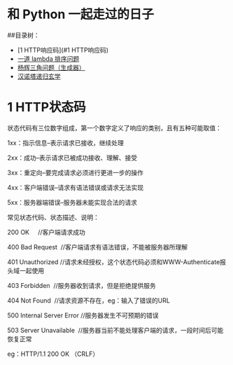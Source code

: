 # 和 Python 一起走过的日子
##目录树：

- [1 HTTP响应码](#1 HTTP响应码)
- [一道 lambda 排序问题](https://github.com/Programscape/From-Python-To-Pythonic/blob/master/Python%E8%AF%AD%E8%A8%80/%E4%B8%80%E9%81%93%20lambda%20%E6%8E%92%E5%BA%8F%E9%97%AE%E9%A2%98.md)
- [杨辉三角问题（生成器）](https://github.com/Programscape/From-Python-To-Pythonic/blob/master/Python%E8%AF%AD%E8%A8%80/%E6%9D%A8%E8%BE%89%E4%B8%89%E8%A7%92%E9%97%AE%E9%A2%98%EF%BC%88%E7%94%9F%E6%88%90%E5%99%A8%EF%BC%89.md)
- [汉诺塔递归玄学](https://github.com/Programscape/From-Python-To-Pythonic/blob/master/Python%E8%AF%AD%E8%A8%80/%E6%B1%89%E8%AF%BA%E5%A1%94%E9%80%92%E5%BD%92%E7%8E%84%E5%AD%A6.md)

# 1 HTTP状态码

状态代码有三位数字组成，第一个数字定义了响应的类别，且有五种可能取值：

1xx：指示信息–表示请求已接收，继续处理

2xx：成功–表示请求已被成功接收、理解、接受

3xx：重定向–要完成请求必须进行更进一步的操作

4xx：客户端错误–请求有语法错误或请求无法实现

5xx：服务器端错误–服务器未能实现合法的请求

常见状态代码、状态描述、说明：

200 OK     //客户端请求成功

400 Bad Request  //客户端请求有语法错误，不能被服务器所理解

401 Unauthorized //请求未经授权，这个状态代码必须和WWW-Authenticate报头域一起使用

403 Forbidden  //服务器收到请求，但是拒绝提供服务

404 Not Found  //请求资源不存在，eg：输入了错误的URL

500 Internal Server Error //服务器发生不可预期的错误

503 Server Unavailable  //服务器当前不能处理客户端的请求，一段时间后可能恢复正常

eg：HTTP/1.1 200 OK （CRLF）